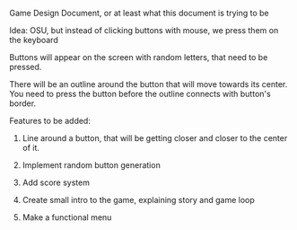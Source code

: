 Game Design Document, or at least what this document is trying to be

Idea: OSU, but instead of clicking buttons with mouse, we press them on the keyboard

Buttons will appear on the screen with random letters, that need to be pressed.

There will be an outline around the button that will move towards its center. You need to press the button before the outline connects with button's border.

Features to be added:

1. Line around a button, that will be getting closer and closer to the center of it.

2. Implement random button generation

3. Add score system

4. Create small intro to the game, explaining story and game loop

5. Make a functional menu

